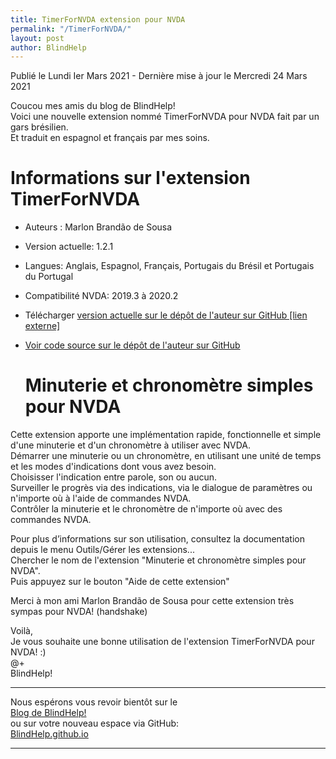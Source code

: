 ```yaml
---
title: TimerForNVDA extension pour NVDA
permalink: "/TimerForNVDA/"
layout: post
author: BlindHelp
---
```


<footer>Publié le Lundi Ier Mars 2021 - Dernière mise à jour le Mercredi 24 Mars 2021</footer>


Coucou mes amis du blog de BlindHelp!    
Voici une nouvelle extension nommé TimerForNVDA pour NVDA fait  par un gars brésilien.    
Et traduit en espagnol et français par mes soins.    

# Informations sur l'extension TimerForNVDA #

* Auteurs : Marlon Brandão de Sousa
* Version actuelle: 1.2.1
* Langues: Anglais, Espagnol, Français, Portugais du Brésil et Portugais du Portugal
* Compatibilité NVDA: 2019.3 à 2020.2
* Télécharger [version actuelle sur le dépôt de l'auteur sur GitHub [lien externe]](https://github.com/marlon-sousa/TimerForNVDA/releases/download/1.2.1/TimerForNVDA-1.2.1.nvda-addon)
* [Voir code source sur le dépôt de l'auteur sur GitHub](https://github.com/marlon-sousa/TimerForNVDA)

	# Minuterie et chronomètre simples pour NVDA #

Cette extension apporte une implémentation rapide, fonctionnelle et simple d'une minuterie et d'un chronomètre à utiliser avec NVDA.    
Démarrer une minuterie ou un chronomètre, en utilisant une unité de temps et les modes d'indications dont vous avez besoin.    
Choisisser l'indication entre parole, son ou aucun.    
Surveiller le progrès via des indications, via le dialogue de paramètres ou n'importe où à l'aide de commandes NVDA.    
Contrôler la minuterie et le chronomètre de n'importe où avec des commandes NVDA.    

Pour plus d’informations sur son utilisation, consultez la documentation depuis le menu Outils/Gérer les extensions...    
Chercher le nom de l'extension "Minuterie et chronomètre simples pour NVDA".    
Puis appuyez sur le bouton "Aide de cette extension"    

Merci à mon ami Marlon Brandão de Sousa pour cette extension très sympas pour NVDA! (handshake)    

Voilà,    
Je vous souhaite une bonne utilisation de l'extension TimerForNVDA pour NVDA! :)    
@+    
BlindHelp!    

---

Nous espérons vous revoir bientôt sur le      
[Blog de BlindHelp!](http://blindhelp.blogspot.fr/)                    
ou sur  votre nouveau espace via GitHub:                     
[BlindHelp.github.io](https://blindhelp.github.io)                    

---